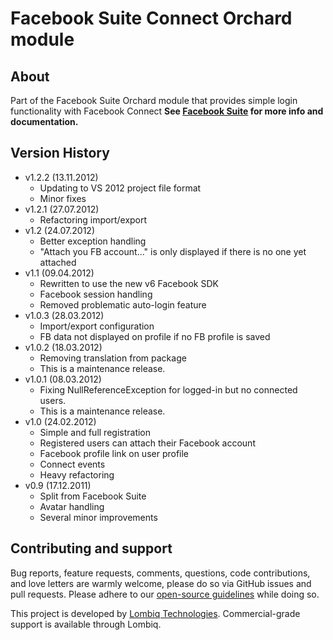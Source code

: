 # Facebook Suite Connect Orchard module



## About

Part of the Facebook Suite Orchard module that provides simple login functionality with Facebook Connect
**See [Facebook Suite](https://github.com/Lombiq/Orchard-Facebook-Suite) for more info and documentation.**


## Version History

- v1.2.2 (13.11.2012)
	- Updating to VS 2012 project file format
	- Minor fixes
- v1.2.1 (27.07.2012)
	- Refactoring import/export
- v1.2 (24.07.2012)
	- Better exception handling
	- "Attach you FB account..." is only displayed if there is no one yet attached
- v1.1 (09.04.2012)
	- Rewritten to use the new v6 Facebook SDK
	- Facebook session handling
	- Removed problematic auto-login feature
- v1.0.3 (28.03.2012)
	- Import/export configuration
	- FB data not displayed on profile if no FB profile is saved
- v1.0.2 (18.03.2012)
	- Removing translation from package
	- This is a maintenance release.
- v1.0.1 (08.03.2012)
	- Fixing NullReferenceException for logged-in but no connected users.
	- This is a maintenance release.
- v1.0 (24.02.2012)
	- Simple and full registration
	- Registered users can attach their Facebook account
	- Facebook profile link on user profile
	- Connect events
	- Heavy refactoring
- v0.9 (17.12.2011)
	- Split from Facebook Suite
	- Avatar handling
	- Several minor improvements


## Contributing and support

Bug reports, feature requests, comments, questions, code contributions, and love letters are warmly welcome, please do so via GitHub issues and pull requests. Please adhere to our [open-source guidelines](https://lombiq.com/open-source-guidelines) while doing so.

This project is developed by [Lombiq Technologies](https://lombiq.com/). Commercial-grade support is available through Lombiq.